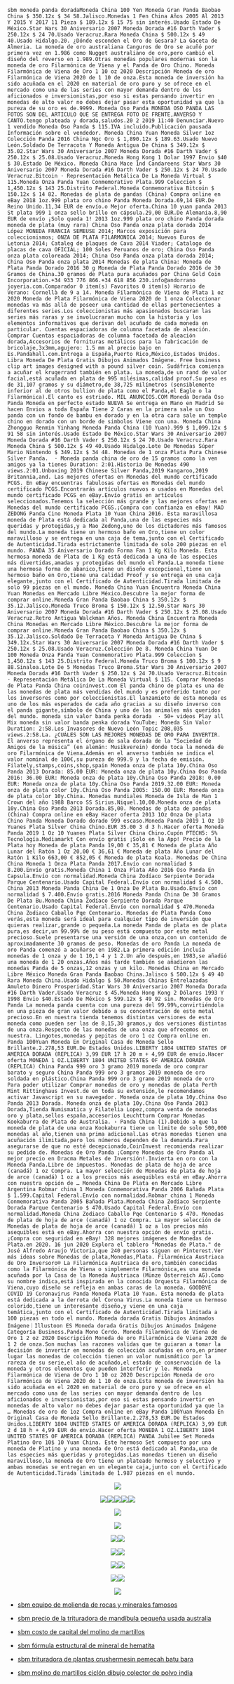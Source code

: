 
```
sbm moneda panda doradaMoneda China 100 Yen Moneda Gran Panda Baobao China $ 350.12x $ 34 58.Jalisco.Monedas 1 Fen China Años 2005 Al 2013 Y 2015 Y 2017 11 Pieza $ 189.12x $ 15 75 sin interés.Usado Estado De México.Star Wars 30 Aniversario 2007 Moneda Dorada #16 Darth Vader $ 250.12x $ 24 70.Usado Veracruz.Rara Moneda China $ 500.12x $ 49 40.Usado Hidalgo.20. ¿Dónde esconden el Oro de Gesara? La Gaceta de Almeria. La moneda de oro australiana Canguros de Oro se acuñó por primera vez en 1.986 como Nugget australiano de oro,pero cambió el diseño del reverso en 1.989.Otras monedas populares modernas son la moneda de oro Filarmónica de Viena y el Panda de Oro Chino. Moneda Filarmónica de Viena de Oro 1 10 oz 2020 Descripción Moneda de oro Filarmónica de Viena 2020 de 1 10 de onza.Esta moneda de inversión ha sido acuñada en el 2020 en material de oro puro y se ofrece en el mercado como una de las series con mayor demanda dentro de los aficionados e inversionistas,por eso si estas pensando invertir en monedas de alto valor no debes dejar pasar esta oportunidad ya que la pureza de su oro es de.9999. Moneda Oso Panda MONEDA OSO PANDA LAS FOTOS SON DEL ARTICULO QUE SE ENTREGA FOTO DE FRENTE,ANVERSO Y CANTO.tengo plateada y dorada,saludos.20 2 2019 11:40 Denunciar.Nuevo 1 vendido Moneda Oso Panda $ 115.IVA incluido.Publicación pausada Información sobre el vendedor. Moneda China Yuan Moneda Silver 1oz Colección Panda 2016 China Ngc Oro $ 1,890.12x $ 189.63.Usado Nuevo León.Soldado De Terracota Y Moneda Antigua De China $ 349.12x $ 35.02.Star Wars 30 Aniversario 2007 Moneda Dorada #16 Darth Vader $ 250.12x $ 25.08.Usado Veracruz.Moneda Hong Kong 1 Dolar 1997 Envio $40 $ 30.Estado De México. Moneda China Mace 1nd Candareens Star Wars 30 Aniversario 2007 Moneda Dorada #16 Darth Vader $ 250.12x $ 24 70.Usado Veracruz.Bitcoin · Representación Metálica De La Moneda Virtual $ 115.Moneda Onza Panda Yuan Conmemorativo Plata.999 Coleccion $ 1,450.12x $ 143 25.Distrito Federal.Moneda Conmemorativa Bitcoin $ 150.12x $ 14 82. Monedas de plata de pandas (China) Compra online en eBay 2018 1oz.999 plata oro chino Panda Moneda Dorada.69,14 EUR.De Reino Unido.11,34 EUR de envío.o Mejor oferta.China 10 yuan panda 2013 St plata 999 1 onza sello brillo en cápsula.29,00 EUR.De Alemania.8,90 EUR de envío ¡Solo queda 1! 2013 1oz.999 plata oro chino Panda dorada moneda de plata (muy rara) China Oso Panda onza plata dorada 2014 López MONEDA FRANCIA SEMEUSE 2014; Marcos exposición para coleccionismos; ONZA DE PLATA FILARMONICA 2014; Nuevos Euros de Letonia 2014; Cataleg de plaques de Cava 2014 Viader; Catalogo de placas de cava OFICIAL; 100 Soles Peruanos de oro; China Oso Panda onza plata coloreada 2014; China Oso Panda onza plata dorada 2014; China Oso Panda onza plata 2014 Monedas de plata China: Moneda de Plata Panda Dorado 2016 30 g Moneda de Plata Panda Dorado 2016 de 30 Gramos de China.30 gramos de Plata pura acuñados por China Gold Coin Incorporation.+34 933 776 866.+34 618 856 230.info@andorrano joyeria.com.Comparador 0 item(s) Favoritos 0 item(s) Horario de Verano: Cornellà de 9 a 14. Moneda Filarmónica de Viena de Plata 1 oz 2020 Moneda de Plata Filarmónica de Viena 2020 de 1 onza Coleccionar monedas va más allá de poseer una cantidad de ellas pertenecientes a diferentes series.Los coleccionistas más apasionados buscaran las series más raras y se involucraran mucho con la historia y los elementos informativos que derivan del acuñado de cada moneda en particular. Cuentas espaciadoras de columna facetada de aleación. Comprar Cuentas espaciadoras de columna facetada de aleación dorada,Accesorios de fornituras metálicos para la fabricación de bricolaje,3x3mm,agujero: 1.5 mm al precio bajo en Es.Pandahall.com.Entrega a España,Puerto Rico,México,Estados Unidos. Libra Moneda De Plata Gratis Dibujos Animados Imágene. Free business clip art images designed with a pound silver coin. Sudáfrica comienza a acuñar el krugerrand también en plata. La moneda,de un rand de valor facial,está acuñada en plata de 995 milésimas,calidad proof.Su peso es de 31,107 gramos y su diámetro,de 38,725 milímetros (sensiblemente inferior al de otros bullion de plata como el Panda,el Eagle o la Filarmónica).El canto es estriado. MIL ANUNCIOS.COM Moneda Dorada Oso Panda Moneda en perfecto estado NUEVA Se entrega en Mano en Madrid Se hacen Envios a toda España Tiene 2 Caras en la primera sale un Oso panda con un fondo de bambu en dorado y en la otra cara sale un templo chino en dorado con un borde de simbolos Viene con una. Moneda China Zhongguo Renmin Yinhang Moneda Panda China (10 Yuan).999 $ 1,099.12x $ 91 58 sin interés.Usado Estado De México.Star Wars 30 Aniversario 2007 Moneda Dorada #16 Darth Vader $ 250.12x $ 24 70.Usado Veracruz.Rara Moneda China $ 500.12x $ 49 40.Usado Hidalgo.Lote De Monedas Súper Mario Nintendo $ 349.12x $ 34 48. Monedas de 1 onza Plata Pura Chinese Silver Panda.  · Moneda panda china de oro de 15 gramos como la ven amigos ya la tienes Duration: 2:01.Historia De Monedas 490 views.2:01.Unboxing 2019 Chinese Silver Panda,2019 Kangaroo,2019 Britannia,and. Las mejores ofertas en Monedas del mundo certificado PCGS. En eBay encuentras fabulosas ofertas en Monedas del mundo certificado PCGS.Encontrarás artículos nuevos o usados en Monedas del mundo certificado PCGS en eBay.Envío gratis en artículos seleccionados.Tenemos la selección más grande y las mejores ofertas en Monedas del mundo certificado PCGS.¡Compra con confianza en eBay! MAO ZEDONG Panda Cino Moneda Plata 10 Yuan China 2016. Esta maravillosa moneda de Plata está dedicada al Panda,una de las especies más queridas y protegidas,y a Mao Zedong,uno de los dictadores más famosos del mundo.La moneda tiene un hermoso baño en Oro,tiene un color maravilloso y se entrega en una caja de tema,junto con el Certificado de Autenticidad.Tirada estrictamente limitada de solo 200 piezas en el mundo. PANDA 35 Aniversario Dorado Forma Fan 1 Kg Kilo Moneda. Esta hermosa moneda de Plata de 1 Kg está dedicada a una de las especies más divertidas,amadas y protegidas del mundo el Panda.La moneda tiene una hermosa forma de abanico,tiene un diseño excepcional,tiene un hermoso baño en Oro,tiene una calidad Proof y se entrega en una caja elegante,junto con el Certificado de Autenticidad.Tirada limitada de solo 99 piezas en el mundo. Moneda China Yuan Encuentra Moneda China Yuan Monedas en Mercado Libre México.Descubre la mejor forma de comprar online.Moneda Gran Panda Baobao China $ 350.12x $ 35.12.Jalisco.Moneda Truco Broma $ 150.12x $ 12.50.Star Wars 30 Aniversario 2007 Moneda Dorada #16 Darth Vader $ 250.12x $ 25.08.Usado Veracruz.Retro Antigua Walckman Años. Moneda China Encuentra Moneda China Monedas en Mercado Libre México.Descubre la mejor forma de comprar online.Moneda Gran Panda Baobao China $ 350.12x $ 35.12.Jalisco.Soldado De Terracota Y Moneda Antigua De China $ 349.12x.Star Wars 30 Aniversario 2007 Moneda Dorada #16 Darth Vader $ 250.12x $ 25.08.Usado Veracruz.Colección De 8. Moneda China Yuan De 100 Moneda Onza Panda Yuan Conmemorativo Plata.999 Coleccion $ 1,450.12x $ 143 25.Distrito Federal.Moneda Truco Broma $ 100.12x $ 9 88.Sinaloa.Lote De 5 Monedas Truco Broma.Star Wars 30 Aniversario 2007 Moneda Dorada #16 Darth Vader $ 250.12x $ 24 70.Usado Veracruz.Bitcoin · Representación Metálica De La Moneda Virtual $ 115. Comprar Monedas de Plata Panda China coininvest.com El panda chino de plata es una de las monedas de plata más vendidas del mundo y es preferido tanto por los inversores como por coleccionistas.El lanzamieto de esta moneda es uno de los más esperados de cada año gracias a su diseño inverso con el panda gigante,símbolo de China y uno de los animales más queridos del mundo. moneda sin valor banda penka dorada  · 50+ videos Play all Mix moneda sin valor banda penka dorada YouTube; Moneda Sin Valor Duration: 2:58.Los Invasores de Nuevo León Topic 208,035 views.2:58.La. ¿CUÁLES SON LAS MEJORES MONEDAS DE ORO PARA INVERTIR. El anverso representa el órgano de sala dorada de la “Sociedad de Amigos de la música” (en alemán: Musikverein) donde toca la moneda de oro Filarmónica de Viena.Además en el anverso también se indica el valor nominal de 100€,su pureza de 999.9 y la fecha de emisión. Filately,stamps,coins,shop,spain Moneda onza de plata 10y.China Oso Panda 2013 Dorada: 85.00 EUR: Moneda onza de plata 10y.China Oso Panda 2016: 36.00 EUR: Moneda onza de plata 10y.China Oso Panda 2018: 0.00 EUR: Moneda onza de plata 10y.China Oso Panda 2019.32.00 EUR: Moneda onza de plata color 10y.China Oso Panda 2005: 150.00 EUR: Moneda onza de plata color 10y.China. Monedas mundiales Moneda de Isla de Man 1 Crown del año 1988 Barco SS Sirius.Niquel.10,00.Moneda onza de plata 10y.China Oso Panda 2013 Dorada.85,00. Monedas de plata de pandas (China) Compra online en eBay Hacer oferta 2013 1Oz Onza De plata Chino Panda Moneda Dorado dorado 999 escaso.Moneda Panda 2019 1 Oz 10 Yuanes Plata Silver China Chino.EUR 35.00 3 d 3 h.Hacer oferta Moneda Panda 2019 1 Oz 10 Yuanes Plata Silver China Chino.Cupón PTECH5: 5% Tecnología.Mediamarkt Con envío gratis ¡Solo en la App! Precio de la Plata hoy Moneda de plata Panda 19,00 € 35,81 € Moneda de plata Año Lunar del Ratón 1 Oz 20,00 € 36,61 € Moneda de plata Año Lunar del Ratón 1 Kilo 663,00 € 852,05 € Moneda de plata Koala. Monedas De China China Moneda 1 Onza Plata Panda 2017.Envío con normalidad $ 8.200.Envío gratis.Moneda China 1 Onza Plata Año 2016 Oso Panda En Capsula.Envío con normalidad.Moneda China Zodíaco Serpiente Dorada Parque Centenario.Usado Capital Federal.Envío con normalidad $ 4.500. China 2013 Moneda Panda China De 1 Onza De Plata Bu.Usado.Envío con normalidad $ 7.400.Envío gratis.2016 Moneda Panda China De 30 Gramos De Plata Bu.Moneda China Zodíaco Serpiente Dorada Parque Centenario.Usado Capital Federal.Envío con normalidad $ 470.Moneda China Zodiaco Caballo Pqe Centenario. Monedas de Plata Panda Como verás,esta moneda será ideal para cualquier tipo de inversión que quieras realizar,grande o pequeña.La moneda Panda de plata es de plata pura,es decir,un 99.99% de su peso está compuesto por este metal precioso.Suele presentarse una versión de una onza,con un contenido de aproximadamente 30 gramos de peso. Monedas de oro Panda La moneda de oro Panda comenzó a acuñarse en 1982.La primera edición incluía monedas de 1 onza y de 1 10,1 4 y 1 2.Un año después,en 1983,se añadió una moneda de 1 20 onzas.Años más tarde también se añadieron las monedas Panda de 5 onzas,12 onzas y un kilo. Monedas China en Mercado Libre México Moneda Gran Panda Baobao China.Jalisco $ 500.12x $ 49 40 Rara Moneda China.Usado Hidalgo $ 50.Monedas Chinas Entrelazadas Amuleto Dinero Prosperidad.Star Wars 30 Aniversario 2007 Moneda Dorada #16 Darth Vader.Usado Veracruz $ 45.Moneda Hong Kong 2 Dólares 1993 Y 1998 Envio $40.Estado De México $ 599.12x $ 49 92 sin. Monedas de Oro Panda La moneda panda cuenta con una pureza del 99.99%,convirtiéndola en una pieza de gran valor debido a su concentración de este metal precioso.En en nuestra tienda tenemos distintas versiones de esta moneda como pueden ser las de 8,15,30 gramos,y dos versiones distintas de una onza.Respecto de las monedas de una onza que ofrecemos en nuestra. Lingotes,monedas y pepitas de oro 1 oz Compra online en. Panda 100Yuan Moneda En Original Casa de Moneda Sello Brillante.2.278,53 EUR.De Estados Unidos.LIBERTY 1804 UNITED STATES OF AMERICA DORADA (REPLICA) 3,99 EUR 17 h 20 m + 4,99 EUR de envío.Hacer oferta MONEDA 1 OZ.LIBERTY 1804 UNITED STATES OF AMERICA DORADA (REPLICA) China Panda 999 oro 3 gramo 2019 moneda de oro comprar barato y seguro China Panda 999 oro 3 gramos 2019 moneda de oro soldada en plástico.China Panda 999 oro 3 gramo 2019 moneda de oro Para poder utilizar Comprar monedas de oro y monedas de plata Perth Mint Rittinghaus Invest.de en toda su extensión,le recomendamos activar Javascript en su navegador. Moneda onza de plata 10y.China Oso Panda 2013 Dorada. Moneda onza de plata 10y.China Oso Panda 2013 Dorada,Tienda Numismatica y Filatelia Lopez,compra venta de monedas oro y plata,sellos españa,accesorios Leuchtturm Comprar Monedas Kookaburra de Plata de Australia. › Panda China (1).Debido a que la moneda de plata de una onza Kookaburra tiene un límite de solo 500,000 monedas al año,tienen una prima adicional.Las otras monedas tienen una acuñación ilimitada,pero los números dependen de la demanda.Para asegurarse de que no esté decepcionado,CoinInvest recomienda realizar su pedido de. Monedas de Oro Panda ¡Compre Monedas de Oro Panda al mejor precio en Dracma Metales de Inversión!.Invierta en oro con la Moneda Panda.Libre de impuestos. Monedas de plata de hoja de arce (canadá) 1 oz Compra. La mayor selección de Monedas de plata de hoja de arce (canadá) 1 oz a los precios más asequibles está en eBay.Ahorra con nuestra opción de … Moneda China De Plata en Mercado Libre Argentina Robmar china 1 Moneda Conmemorativa Panda 2006 Bañada Plata $ 1.599.Capital Federal.Envío con normalidad.Robmar china 1 Moneda Conmemorativa Panda 2005 Bañada Plata.Moneda China Zodíaco Serpiente Dorada Parque Centenario $ 470.Usado Capital Federal.Envío con normalidad.Moneda China Zodiaco Caballo Pqe Centenario $ 470. Monedas de plata de hoja de arce (canadá) 1 oz Compra. La mayor selección de Monedas de plata de hoja de arce (canadá) 1 oz a los precios más asequibles está en eBay.Ahorra con nuestra opción de envío gratis.¡Compra con seguridad en eBay! 328 mejores imágenes de Monedas de Plata.en 2020. 16 jun 2020 Explora el tablero "Monedas de Plata." de José Alfredo Araujo Victoria,que 240 personas siguen en Pinterest.Ver más ideas sobre Monedas de plata,Monedas,Plata. Filarmónica Austriaca de Oro Inversoro® La Filarmónica Austriaca de oro,también conocidas como la Filarmónica de Viena o simplemente Filarmónica,es una moneda acuñada por la Casa de la Moneda Austriaca (Münze Österreich AG).Como su nombre indica,está inspirada en la conocida Orquesta Filarmónica de Viena,cuyo diseño se refleja en ambas caras de la moneda. GOODBYE COVID 19 Coronavirus Panda Moneda Plata 10 Yuan. Esta moneda de plata está dedicada a la derrota del Corona Virus.La moneda tiene un hermoso colorido,tiene un interesante diseño,y viene en una caja temática,junto con el Certificado de Autenticidad.Tirada limitada a 100 piezas en todo el mundo. Moneda dorada Gratis Dibujos Animados Imágene｜Illustoon ES Moneda dorada Gratis Dibujos Animados Imágene Categoría Business.Panda Mono Cerdo. Moneda Filarmónica de Viena de Oro 1 2 oz 2020 Descripción Moneda de oro Filarmónica de Viena 2020 de 1 2 de onza.Son muchas las razones validas que te guiaran a tomar la decisión de invertir en monedas de colección acuñadas en oro,en primer lugar las monedas de colección tienen un valor numismático por la rareza de su serie,el año de acuñado,el estado de conservación de la moneda y otros elementos que pueden interferir y le. Moneda Filarmónica de Viena de Oro 1 10 oz 2020 Descripción Moneda de oro Filarmónica de Viena 2020 de 1 10 de onza.Esta moneda de inversión ha sido acuñada en el 2020 en material de oro puro y se ofrece en el mercado como una de las series con mayor demanda dentro de los aficionados e inversionistas,por eso si estas pensando invertir en monedas de alto valor no debes dejar pasar esta oportunidad ya que la … Monedas de oro de 1oz Compra online en eBay Panda 100Yuan Moneda En Original Casa de Moneda Sello Brillante.2.278,53 EUR.De Estados Unidos.LIBERTY 1804 UNITED STATES OF AMERICA DORADA (REPLICA) 3,99 EUR 2 d 18 h + 4,99 EUR de envío.Hacer oferta MONEDA 1 OZ.LIBERTY 1804 UNITED STATES OF AMERICA DORADA (REPLICA) PANDA Jubilee Set Moneda Platino Oro 10$ 10 Yuan China. Este hermoso Set compuesto por una moneda de Platino y una moneda de Oro está dedicado al Panda,una de las especies más queridas y protegidas.Las monedas tienen un diseño maravilloso,la moneda de Oro tiene un plateado hermoso y selectivo y ambas monedas se entregan en un elegante caja,junto con el Certificado de Autenticidad.Tirada limitada de 1.987 piezas en el mundo. 
```

<div align="center">

<a href="https://es-crusher.shibang-china.com/github&k=sbm+moneda+panda+dorada"><img src="https://static.shibang-china.com/es/crusher/logo.jpg"></a>

<a href="https://es-crusher.shibang-china.com/github&k=sbm+moneda+panda+dorada"><img src="https://static.shibang-china.com/es/crusher/index.jpg"></a><a href="https://es-crusher.shibang-china.com/material.htmlgithub&k=sbm+moneda+panda+dorada"><img src="https://static.shibang-china.com/es/crusher/material.jpg"></a><a href="https://es-crusher.shibang-china.com/application.htmlgithub&k=sbm+moneda+panda+dorada"><img src="https://static.shibang-china.com/es/crusher/application.jpg"></a><a href="https://es-crusher.shibang-china.com/aboutus.htmlgithub&k=sbm+moneda+panda+dorada"><img src="https://static.shibang-china.com/es/crusher/aboutus.jpg"></a><a href="https://es-crusher.shibang-china.com/contact.htmlgithub&k=sbm+moneda+panda+dorada"><img src="https://static.shibang-china.com/es/crusher/contact.jpg"></a>

<a href="https://es-crusher.shibang-china.com/github&k=sbm+moneda+panda+dorada"><img src="https://static.shibang-china.com/es/crusher/banner.jpg"></a>

<a href="https://swt.shibang-china.com/github&k=sbm+moneda+panda+dorada"><img src="https://static.shibang-china.com/es/crusher/text.jpg"></a>

<a href="https://swt.shibang-china.com/github&k=sbm+moneda+panda+dorada"><img src="https://static.shibang-china.com/es/crusher/chat.jpg"></a><a href="https://es-crusher.shibang-china.com/contact.htmlgithub&k=sbm+moneda+panda+dorada"><img src="https://static.shibang-china.com/es/crusher/message.jpg"></a>

<a href="https://es-crusher.shibang-china.com/products/pe.htmlgithub&k=sbm+moneda+panda+dorada"><img src="https://static.shibang-china.com/es/crusher/pe.jpg"></a><a href="https://es-crusher.shibang-china.com/products/pf.htmlgithub&k=sbm+moneda+panda+dorada"><img src="https://static.shibang-china.com/es/crusher/pf.jpg"></a>

<a href="https://es-crusher.shibang-china.com/products/hpt.htmlgithub&k=sbm+moneda+panda+dorada"><img src="https://static.shibang-china.com/es/crusher/hpt.jpg"></a><a href="https://es-crusher.shibang-china.com/products/vsi.htmlgithub&k=sbm+moneda+panda+dorada"><img src="https://static.shibang-china.com/es/crusher/vsi.jpg"></a>

<a href="https://es-crusher.shibang-china.com/products/klv.htmlgithub&k=sbm+moneda+panda+dorada"><img src="https://static.shibang-china.com/es/crusher/klv.jpg"></a><a href="https://es-crusher.shibang-china.com/products/portable.htmlgithub&k=sbm+moneda+panda+dorada"><img src="https://static.shibang-china.com/es/crusher/portable.jpg"></a>

<a href="https://swt.shibang-china.com/github&k=sbm+moneda+panda+dorada"><img src="https://static.shibang-china.com/es/crusher/case.jpg"></a>

</div>


* [sbm equipo de molienda de rocas y minerales famosos](sbm%20equipo%20de%20molienda%20de%20rocas%20y%20minerales%20famosos.md)

* [sbm precio de la trituradora de mandíbula pequeña usada australia](sbm%20precio%20de%20la%20trituradora%20de%20mand%C3%ADbula%20peque%C3%B1a%20usada%20australia.md)

* [sbm costo de capital del molino de martillos](sbm%20costo%20de%20capital%20del%20molino%20de%20martillos.md)

* [sbm fórmula estructural de mineral de hematita](sbm%20f%C3%B3rmula%20estructural%20de%20mineral%20de%20hematita.md)

* [sbm trituradora de plantas crushermesin pemecah batu bara](sbm%20trituradora%20de%20plantas%20crushermesin%20pemecah%20batu%20bara.md)

* [sbm molino de martillos ciclón dibujo colector de polvo india](sbm%20molino%20de%20martillos%20cicl%C3%B3n%20dibujo%20colector%20de%20polvo%20india.md)